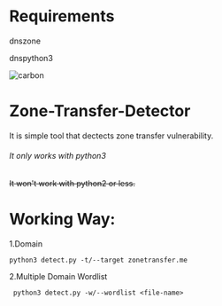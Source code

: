 # Requirements

dnszone

dnspython3




![carbon](https://user-images.githubusercontent.com/47425314/90661429-e97c4b00-e266-11ea-9feb-7641b8f743f8.png)




# Zone-Transfer-Detector

It is simple tool that dectects zone transfer vulnerability.

###### It only works with python3

~~It won't work with python2 or less.~~



# Working Way:

1.Domain

``` python3 detect.py -t/--target zonetransfer.me ```


2.Multiple Domain Wordlist


``` python3 detect.py -w/--wordlist <file-name>```
